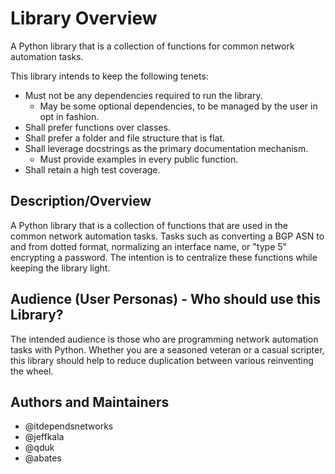 # Library Overview

A Python library that is a collection of functions for common network automation tasks.

This library intends to keep the following tenets:

- Must not be any dependencies required to run the library.
    - May be some optional dependencies, to be managed by the user in opt in fashion.
- Shall prefer functions over classes.
- Shall prefer a folder and file structure that is flat.
- Shall leverage docstrings as the primary documentation mechanism.
    - Must provide examples in every public function.
- Shall retain a high test coverage.

## Description/Overview

A Python library that is a collection of functions that are used in the common network automation tasks. Tasks such as converting a BGP ASN to and from dotted format, normalizing an interface name, or "type 5" encrypting a password. The intention is to centralize these functions while keeping the library light.


## Audience (User Personas) - Who should use this Library?

The intended audience is those who are programming network automation tasks with Python. Whether you are a seasoned veteran or a casual scripter, this library should help to reduce duplication between various reinventing the wheel.

## Authors and Maintainers

- @itdependsnetworks
- @jeffkala
- @qduk
- @abates
